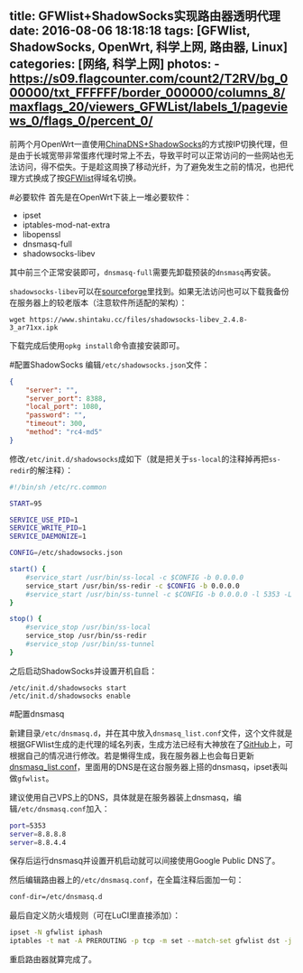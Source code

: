 title: GFWlist+ShadowSocks实现路由器透明代理
date: 2016-08-06 18:18:18
tags: [GFWlist, ShadowSocks, OpenWrt, 科学上网, 路由器, Linux]
categories: [网络, 科学上网]
photos:
	- https://s09.flagcounter.com/count2/T2RV/bg_000000/txt_FFFFFF/border_000000/columns_8/maxflags_20/viewers_GFWList/labels_1/pageviews_0/flags_0/percent_0/
---

前两个月OpenWrt一直使用[ChinaDNS+ShadowSocks](https://www.shintaku.cc/2016/06/01/chinadns/)的方式按IP切换代理，但是由于长城宽带非常蛋疼代理时常上不去，导致平时可以正常访问的一些网站也无法访问，得不偿失。于是趁这周换了移动光纤，为了避免发生之前的情况，也把代理方式换成了按[GFWlist](https://github.com/gfwlist/gfwlist)得域名切换。

#必要软件
首先是在OpenWrt下装上一堆必要软件：

+ ipset
+ iptables-mod-nat-extra
+ libopenssl
+ dnsmasq-full
+ shadowsocks-libev

其中前三个正常安装即可，`dnsmasq-full`需要先卸载预装的`dnsmasq`再安装。

`shadowsocks-libev`可以在[sourceforge](https://sourceforge.net/projects/openwrt-dist/files/shadowsocks-libev/)里找到。如果无法访问也可以下载我备份在服务器上的较老版本（注意软件所适配的架构）：

	wget https://www.shintaku.cc/files/shadowsocks-libev_2.4.8-3_ar71xx.ipk
	
下载完成后使用`opkg install`命令直接安装即可。

#配置ShadowSocks
编辑`/etc/shadowsocks.json`文件：

```json
{
    "server": "",
    "server_port": 8388,
    "local_port": 1080,
    "password": "",
    "timeout": 300,
    "method": "rc4-md5"
}
```
	
修改`/etc/init.d/shadowsocks`成如下（就是把关于`ss-local`的注释掉再把`ss-redir`的解注释）：

```bash
#!/bin/sh /etc/rc.common

START=95

SERVICE_USE_PID=1
SERVICE_WRITE_PID=1
SERVICE_DAEMONIZE=1

CONFIG=/etc/shadowsocks.json

start() {
	#service_start /usr/bin/ss-local -c $CONFIG -b 0.0.0.0
	service_start /usr/bin/ss-redir -c $CONFIG -b 0.0.0.0
	#service_start /usr/bin/ss-tunnel -c $CONFIG -b 0.0.0.0 -l 5353 -L 8.8.8.8:53 -u
}

stop() {
	#service_stop /usr/bin/ss-local
	service_stop /usr/bin/ss-redir
	#service_stop /usr/bin/ss-tunnel
}
```

之后启动ShadowSocks并设置开机自启：

	/etc/init.d/shadowsocks start
	/etc/init.d/shadowsocks enable
	
#配置dnsmasq

新建目录`/etc/dnsmasq.d`，并在其中放入`dnsmasq_list.conf`文件，这个文件就是根据GFWlist生成的走代理的域名列表，生成方法已经有大神放在了[GitHub](https://github.com/cokebar/gfwlist2dnsmasq)上，可根据自己的情况进行修改。若是懒得生成，我在服务器上也会每日更新[dnsmasq_list.conf](http://info.shintaku.cc/dnsmasq_list.conf)，里面用的DNS是在这台服务器上搭的dnsmasq，ipset表叫做`gfwlist`。

建议使用自己VPS上的DNS，具体就是在服务器装上dnsmasq，编辑`/etc/dnsmasq.conf`加入：

```bash
port=5353
server=8.8.8.8
server=8.8.4.4
```

保存后运行dnsmasq并设置开机启动就可以间接使用Google Public DNS了。

然后编辑路由器上的`/etc/dnsmasq.conf`，在全篇注释后面加一句：

```bash
conf-dir=/etc/dnsmasq.d
```

最后自定义防火墙规则（可在LuCI里直接添加）：

```bash
ipset -N gfwlist iphash
iptables -t nat -A PREROUTING -p tcp -m set --match-set gfwlist dst -j REDIRECT --to-port 1080
```

重启路由器就算完成了。